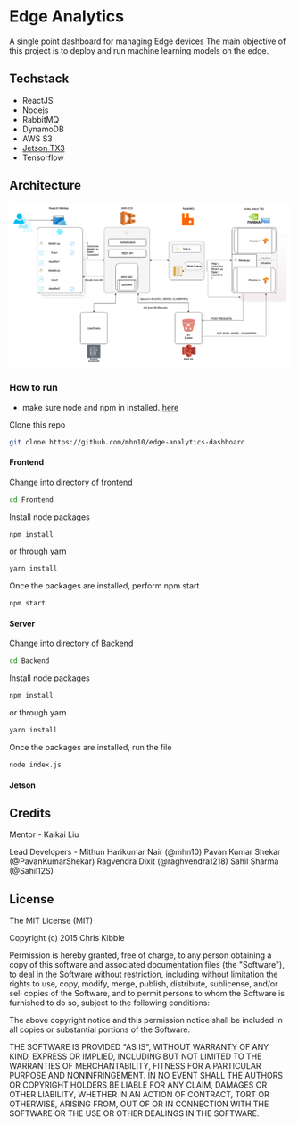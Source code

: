 # Edge Analytics
A single point dashboard for managing Edge devices
The main objective of this project is to deploy and run machine learning models on the edge.


## Techstack 
* ReactJS
* Nodejs
* RabbitMQ
* DynamoDB
* AWS S3
* [Jetson TX3](https://devblogs.nvidia.com/jetson-tx2-delivers-twice-intelligence-edge/) 
* Tensorflow
  
## Architecture
![Architecture Diagram](https://github.com/mhn10/edge-analytics-dashboard/blob/master/readme_assets/Edge_analytics_arch.png)

### How to run
* make sure node and npm in installed. [here](https://nodejs.org/en/)

Clone this repo 
```bash 
git clone https://github.com/mhn10/edge-analytics-dashboard
```

#### Frontend
Change into directory of frontend
```bash
cd Frontend
```
Install node packages 
```bash
npm install
```
or through yarn
```bash
yarn install
```
Once the packages are installed, perform npm start
```bash
npm start
```

#### Server
Change into directory of Backend
```bash
cd Backend
```
Install node packages 
```bash
npm install
```
or through yarn
```bash
yarn install
```
Once the packages are installed, run the file
```bash
node index.js
```

#### Jetson

## Credits
Mentor - Kaikai Liu

Lead Developers - 
Mithun Harikumar Nair (@mhn10)
Pavan Kumar Shekar (@PavanKumarShekar)
Ragvendra Dixit (@raghvendra1218)
Sahil Sharma (@Sahil12S)

 
## License
 
The MIT License (MIT)

Copyright (c) 2015 Chris Kibble

Permission is hereby granted, free of charge, to any person obtaining a copy of this software and associated documentation files (the "Software"), to deal in the Software without restriction, including without limitation the rights to use, copy, modify, merge, publish, distribute, sublicense, and/or sell copies of the Software, and to permit persons to whom the Software is furnished to do so, subject to the following conditions:

The above copyright notice and this permission notice shall be included in all copies or substantial portions of the Software.

THE SOFTWARE IS PROVIDED "AS IS", WITHOUT WARRANTY OF ANY KIND, EXPRESS OR IMPLIED, INCLUDING BUT NOT LIMITED TO THE WARRANTIES OF MERCHANTABILITY, FITNESS FOR A PARTICULAR PURPOSE AND NONINFRINGEMENT. IN NO EVENT SHALL THE AUTHORS OR COPYRIGHT HOLDERS BE LIABLE FOR ANY CLAIM, DAMAGES OR OTHER LIABILITY, WHETHER IN AN ACTION OF CONTRACT, TORT OR OTHERWISE, ARISING FROM, OUT OF OR IN CONNECTION WITH THE SOFTWARE OR THE USE OR OTHER DEALINGS IN THE SOFTWARE.